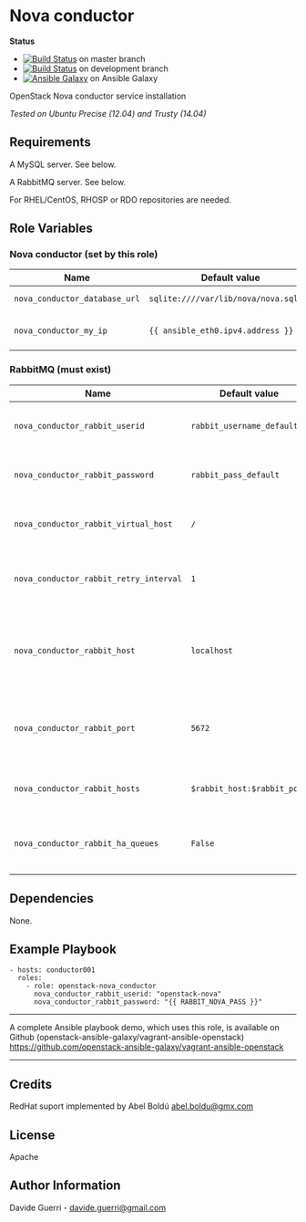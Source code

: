 Nova conductor
=========

**Status**
* [![Build Status](https://travis-ci.org/openstack-ansible-galaxy/openstack-nova_conductor.svg?branch=master)](https://travis-ci.org/openstack-ansible-galaxy/openstack-nova_conductor) on master branch
* [![Build Status](https://travis-ci.org/openstack-ansible-galaxy/openstack-nova_conductor.svg?branch=development)](https://travis-ci.org/openstack-ansible-galaxy/openstack-nova_conductor) on development branch
* [![Ansible Galaxy](http://img.shields.io/badge/dguerri-openstack--nova_conductor-blue.svg)](https://galaxy.ansible.com/list#/roles/1772) on Ansible Galaxy

OpenStack Nova conductor service installation

_Tested on Ubuntu Precise (12.04) and Trusty (14.04)_

Requirements
------------

A MySQL server. See below.

A RabbitMQ server. See below.

For RHEL/CentOS, RHOSP or RDO repositories are needed.

Role Variables
--------------
### Nova conductor (set by this role)

| Name | Default value | Description | Note |
|---  |---  |---  |--- |
| `nova_conductor_database_url` | `sqlite:////var/lib/nova/nova.sqlite` | Database URI ||
| `nova_conductor_my_ip` | `{{ ansible_eth0.ipv4.address }}` | Management IP for nova-conductor |

### RabbitMQ (must exist)

| Name | Default value | Description | Note |
|---  |---  |---  |--- |
| `nova_conductor_rabbit_userid` | `rabbit_username_default` | RabbitMQ username for console auth ||
| `nova_conductor_rabbit_password` | `rabbit_pass_default` | RabbitMQ password for console auth ||
| `nova_conductor_rabbit_virtual_host`| `/` | RabbitMQ virtual host for console auth ||
| `nova_conductor_rabbit_retry_interval` | `1` | Frequency to retry connecting to RabbitMQ ||
| `nova_conductor_rabbit_host` | `localhost` | The RabbitMQ broker address where a single node is used ||
| `nova_conductor_rabbit_port` | `5672` | The RabbitMQ broker port where a single node is used ||
| `nova_conductor_rabbit_hosts` | `$rabbit_host:$rabbit_port` | RabbitMQ HA cluster host:port pairs ||
| `nova_conductor_rabbit_ha_queues` | `False` | Use HA queues in RabbitMQ (x-ha-policy: all) ||

Dependencies
------------

None.

Example Playbook
----------------

    - hosts: conductor001
      roles:
        - role: openstack-nova_conductor
          nova_conductor_rabbit_userid: "openstack-nova"
          nova_conductor_rabbit_password: "{{ RABBIT_NOVA_PASS }}"

---

A complete Ansible playbook demo, which uses this role, is available on Github (openstack-ansible-galaxy/vagrant-ansible-openstack) <https://github.com/openstack-ansible-galaxy/vagrant-ansible-openstack>

---

Credits
-------
RedHat suport implemented by Abel Boldú <abel.boldu@gmx.com>

License
-------

Apache

Author Information
------------------

Davide Guerri - davide.guerri@gmail.com

